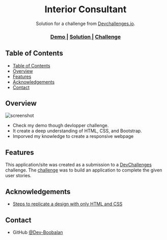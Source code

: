 
<h1 align="center">Interior Consultant</h1>

<div align="center">
   Solution for a challenge from  <a href="http://devchallenges.io" target="_blank">Devchallenges.io</a>.
</div>

<div align="center">
  <h3>
    <a href="https://{your-demo-link.your-domain}">
      Demo
    </a>
    <span> | </span>
    <a href="https://{your-url-to-the-solution}">
      Solution
    </a>
    <span> | </span>
    <a href="https://devchallenges.io/challenges/Jymh2b2FyebRTUljkNcb">
      Challenge
    </a>
  </h3>
</div>


## Table of Contents

- [Table of Contents](#table-of-contents)
- [Overview](#overview)
- [Features](#features)
- [Acknowledgements](#acknowledgements)
- [Contact](#contact)


## Overview

![screenshot](https://interior-consultant-d0071.web.app/)



- Check my demo though devlopper challenge.
- It create a deep understanding of HTML, CSS, and Bootstrap.
- Imporved my knowledge to create a responsive webpage



## Features


This application/site was created as a submission to a [DevChallenges](https://devchallenges.io/challenges) challenge. The [challenge](https://devchallenges.io/challenges/Jymh2b2FyebRTUljkNcb) was to build an application to complete the given user stories.

## Acknowledgements


- [Steps to replicate a design with only HTML and CSS](https://devchallenges-blogs.web.app/how-to-replicate-design/)


## Contact

- GitHub [@Dev-Boobalan](https://{github.com/your-usermame})
